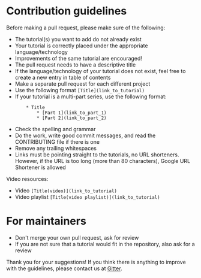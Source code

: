 # Contribution guidelines

Before making a pull request, please make sure of the following:
* The tutorial(s) you want to add do not already exist
* Your tutorial is correctly placed under the appropriate language/technology
* Improvements of the same tutorial are encouraged!
* The pull request needs to have a descriptive title
* If the language/technology of your tutorial does not exist, feel free to create a new entry in table of contents
* Make a separate pull request for each different project
* Use the following format `[Title](link_to_tutorial)`
* If your tutorial is a multi-part series, use the following format:
    ```
        * Title
            * [Part 1](link_to_part_1)
            * [Part 2](link_to_part_2)
    ```
* Check the spelling and grammar
* Do the work, write good commit messages, and read the CONTRIBUTING file if there is one
* Remove any trailing whitespaces
* Links must be pointing straight to the tutorials, no URL shorteners. However, if the URL is too long (more than 80 characters), Google URL Shortener is allowed

Video resources:
* Video `[Title(video)](link_to_tutorial)`
* Video playlist `[Title(video playlist)](link_to_tutorial)`

# For maintainers
* Don't merge your own pull request, ask for review
* If you are not sure that a tutorial would fit in the repository, also ask for a review

Thank you for your suggestions! If you think there is anything to improve with the guidelines, please contact us at [Gitter](https://gitter.im/practical-tutorials/community).
